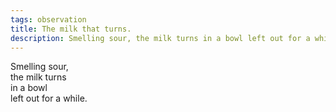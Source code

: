 ```yaml
---
tags: observation
title: The milk that turns.
description: Smelling sour, the milk turns in a bowl left out for a while.
---
```




Smelling sour,  
the milk turns  
in a bowl  
left out for a while.  
